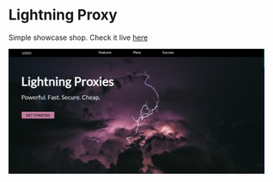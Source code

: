 # Lightning Proxy
Simple showcase shop. Check it live [here](https://www.google.pl/)

![photo of website](./img/shop-showcase.png)